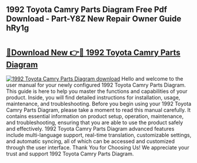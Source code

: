## 1992 Toyota Camry Parts Diagram Free Pdf Download - Part-Y8Z New Repair Owner Guide hRy1g

# <h2><a href="http://dfnb6b.blite.top/?on=1992+Toyota+Camry+Parts+Diagram">🔗Download New 👉🔴 1992 Toyota Camry Parts Diagram</a></h2>

[![1992 Toyota Camry Parts Diagram download](https://i.imgur.com/lujVjoI.png)](http://dfnb6b.blite.top/?on=1992+Toyota+Camry+Parts+Diagram)
Hello and welcome to the user manual for your newly configured 1992 Toyota Camry Parts Diagram. This guide is here to help you master the functions and capabilities of your product. Inside, you will find detailed instructions for installation, usage, maintenance, and troubleshooting. Before you begin using your 1992 Toyota Camry Parts Diagram, please take a moment to read this manual carefully. It contains essential information on product setup, operation, maintenance, and troubleshooting, ensuring that you are able to use the product safely and effectively. 1992 Toyota Camry Parts Diagram advanced features include multi-language support, real-time translation, customizable settings, and automatic syncing, all of which can be accessed and customized through the user interface. Thank You for Choosing Us! We appreciate your trust and support 1992 Toyota Camry Parts Diagram.
